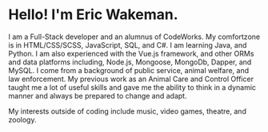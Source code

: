 # Hello! I'm Eric Wakeman.

I am a Full-Stack developer and an alumnus of CodeWorks. My comfortzone is in HTML/CSS/SCSS, JavaScript, SQL, and C#. I am learning Java, and Python. I am also experienced with the Vue.js framework, and other ORMs and data platforms including, Node.js, Mongoose, MongoDb, Dapper, and MySQL. I come from a background of public service, animal welfare, and law enforcement. My previous work as an Animal Care and Control Officer taught me a lot of useful skills and gave me the ability to think in a dynamic manner and always be prepared to change and adapt.


My interests outside of coding include music, video games, theatre, and zoology.
